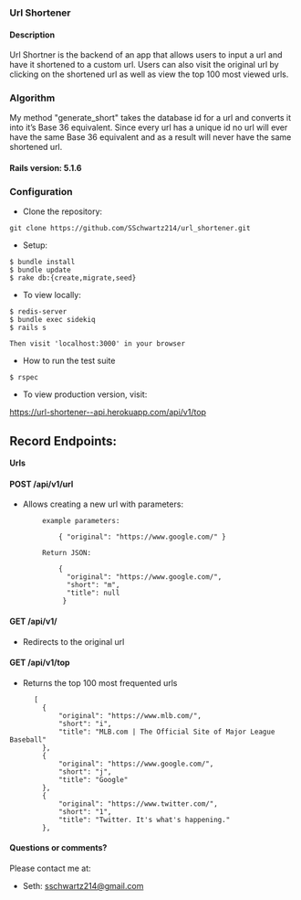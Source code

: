 ### Url Shortener

#### Description

Url Shortner is the backend of an app that allows users to input a url and have it shortened to a custom url.  Users can also visit the original url by clicking on the shortened url as well as view the top 100 most viewed urls.

### Algorithm 
My method "generate_short" takes the database id for a url and converts it into it’s Base 36 equivalent.  Since every url has a unique id no url will ever have the same Base 36 equivalent and as a result will never have the same shortened url.

#### Rails version: 5.1.6

### Configuration

* Clone the repository:
```
git clone https://github.com/SSchwartz214/url_shortener.git
```

* Setup:
```
$ bundle install
$ bundle update
$ rake db:{create,migrate,seed}
```

* To view locally:
```
$ redis-server
$ bundle exec sidekiq
$ rails s

Then visit 'localhost:3000' in your browser
```
* How to run the test suite
```
$ rspec
```

* To view production version, visit:

https://url-shortener--api.herokuapp.com/api/v1/top

## Record Endpoints:

 **Urls**

#### POST /api/v1/url

   * Allows creating a new url with parameters:
```
        example parameters:

            { "original": "https://www.google.com/" }
```
```    
        Return JSON:
        
            {
              "original": "https://www.google.com/",
              "short": "m",
              "title": null
             }
```

#### GET /api/v1/<short>

   * Redirects to the original url


#### GET /api/v1/top

   * Returns the top 100 most frequented urls
```
      [
        {
            "original": "https://www.mlb.com/",
            "short": "i",
            "title": "MLB.com | The Official Site of Major League Baseball"
        },
        {
            "original": "https://www.google.com/",
            "short": "j",
            "title": "Google"
        },
        {
            "original": "https://www.twitter.com/",
            "short": "1",
            "title": "Twitter. It's what's happening."
        },
```

#### Questions or comments?

Please contact me at:

* Seth: sschwartz214@gmail.com
